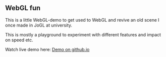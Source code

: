 ## WebGL fun

This is a little WebGL-demo to get used to WebGL and revive an old scene I once made in JoGL at university.

This is mostly a playground to experiment with different features and impact on speed etc.

Watch live demo here: [Demo on github.io](https://faldrian.github.io/WebGLfun/)
